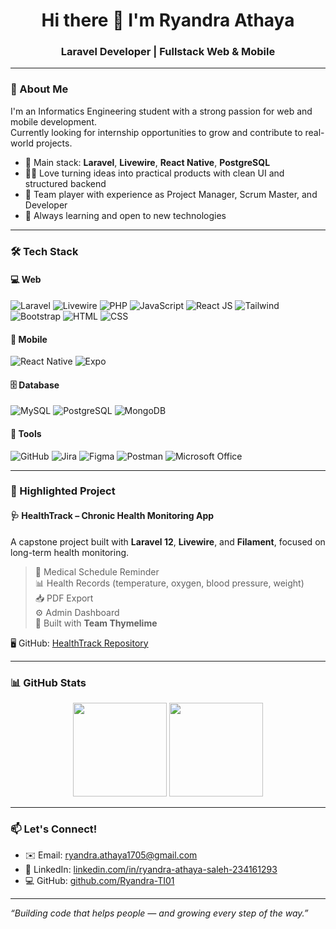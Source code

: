 <h1 align="center">Hi there 👋 I'm Ryandra Athaya</h1>
<h3 align="center">Laravel Developer | Fullstack Web & Mobile</h3>


---

### 🚀 About Me

I'm an Informatics Engineering student with a strong passion for web and mobile development.  
Currently looking for internship opportunities to grow and contribute to real-world projects.

- 🔧 Main stack: **Laravel**, **Livewire**, **React Native**, **PostgreSQL**
- 👨‍💻 Love turning ideas into practical products with clean UI and structured backend
- 🤝 Team player with experience as Project Manager, Scrum Master, and Developer
- 🌱 Always learning and open to new technologies


---

### 🛠️ Tech Stack

#### 💻 Web
![Laravel](https://img.shields.io/badge/-Laravel-FF2D20?logo=laravel&logoColor=white)
![Livewire](https://img.shields.io/badge/-Livewire-4E5D94?style=flat&logo=laravel)
![PHP](https://img.shields.io/badge/-PHP-777BB4?logo=php&logoColor=white)
![JavaScript](https://img.shields.io/badge/-JavaScript-F7DF1E?logo=javascript&logoColor=black)
![React JS](https://img.shields.io/badge/-React-20232A?logo=react&logoColor=61DAFB)
![Tailwind](https://img.shields.io/badge/-TailwindCSS-06B6D4?logo=tailwind-css&logoColor=white)
![Bootstrap](https://img.shields.io/badge/-Bootstrap-563D7C?logo=bootstrap&logoColor=white)
![HTML](https://img.shields.io/badge/-HTML5-E34F26?logo=html5&logoColor=white)
![CSS](https://img.shields.io/badge/-CSS3-1572B6?logo=css3&logoColor=white)

#### 📱 Mobile
![React Native](https://img.shields.io/badge/-ReactNative-20232A?logo=react&logoColor=61DAFB)
![Expo](https://img.shields.io/badge/-Expo-000020?logo=expo&logoColor=white)

#### 🗄️ Database
![MySQL](https://img.shields.io/badge/-MySQL-4479A1?logo=mysql&logoColor=white)
![PostgreSQL](https://img.shields.io/badge/-PostgreSQL-336791?logo=postgresql&logoColor=white)
![MongoDB](https://img.shields.io/badge/-MongoDB-47A248?logo=mongodb&logoColor=white)

#### 🔧 Tools
![GitHub](https://img.shields.io/badge/-GitHub-181717?logo=github)
![Jira](https://img.shields.io/badge/-Jira-0052CC?logo=jira&logoColor=white)
![Figma](https://img.shields.io/badge/-Figma-F24E1E?logo=figma&logoColor=white)
![Postman](https://img.shields.io/badge/-Postman-FF6C37?logo=postman&logoColor=white)
![Microsoft Office](https://img.shields.io/badge/-Office-EB3C00?logo=microsoft-office&logoColor=white)

---

### 💼 Highlighted Project

#### 🩺 **HealthTrack – Chronic Health Monitoring App**
A capstone project built with **Laravel 12**, **Livewire**, and **Filament**, focused on long-term health monitoring.

> 📅 Medical Schedule Reminder  
> 📊 Health Records (temperature, oxygen, blood pressure, weight)  
> 📥 PDF Export  
> ⚙️ Admin Dashboard  
> 👥 Built with <strong>Team Thymelime</strong>

🖥️ GitHub: [HealthTrack Repository](https://github.com/Ryandra-TI01/Aplikasi-HealthTrack.git)

---

### 📊 GitHub Stats

<p align="center">
  <img src="https://github-readme-stats.vercel.app/api?username=Ryandra-TI01&show_icons=true&theme=radical&count_private=true" height="150"/>
  <img src="https://github-readme-stats.vercel.app/api/top-langs/?username=Ryandra-TI01&layout=compact&theme=radical" height="150"/>
</p>

---

### 📫 Let's Connect!

- ✉️ Email: [ryandra.athaya1705@gmail.com](mailto:ryandra.athaya1705@gmail.com)  
- 💼 LinkedIn: [linkedin.com/in/ryandra-athaya-saleh-234161293](https://www.linkedin.com/in/ryandra-athaya-saleh-234161293)  
- 💻 GitHub: [github.com/Ryandra-TI01](https://github.com/Ryandra-TI01)

---

_“Building code that helps people — and growing every step of the way.”_
